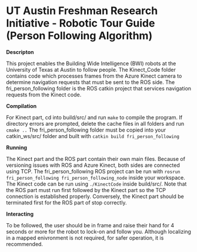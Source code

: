 UT Austin Freshman Research Initiative - Robotic Tour Guide (Person Following Algorithm)
=============================

**Descripton**

This project enables the Building Wide Intelligence (BWI) robots at the University of Texas at Austin to follow people.
The Kinect_Code folder contains code which processes frames from the Azure Kinect camera to determine navigation requests that must be sent to the ROS side.
The fri_person_following folder is the ROS catkin project that services navigation requests from the Kinect code.

**Compilation**

For Kinect part, cd into build/src/ and run `make` to compile the program. If directory errors are prompted, delete the cache files in all folders and run `cmake ..`
The fri_person_following folder must be copied into your catkin_ws/src/ folder and built with `catkin build fri_person_following`

**Running**

The Kinect part and the ROS part contain their own main files. Because of versioning issues with ROS and Azure Kinect, both sides are connected using TCP.
The fri_person_following ROS project can be run with `rosrun fri_person_following fri_person_following_node` inside your workspace. The Kinect code can be run using `./KinectCode` inside build/src/. Note that the ROS part must run first followed by the Kinect part so the TCP connection is established properly. Conversely, the Kinect part should be terminated first for the ROS part of stop correctly.


**Interacting**

To be followed, the user should be in frame and raise their hand for 4 seconds or more for the robot to lock-on and follow you. Although localizing in a mapped enivronment is not required, for safer operation, it is recommended.
